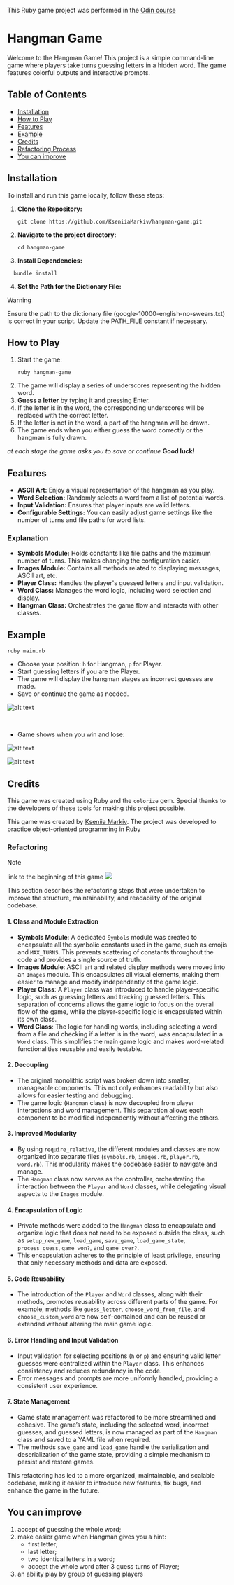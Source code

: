 This Ruby game project was performed in the [Odin course](https://www.theodinproject.com/paths/full-stack-ruby-on-rails/courses/ruby#advanced-ruby)

# Hangman Game

Welcome to the Hangman Game! This project is a simple command-line game where players take turns guessing letters in a hidden word. The game features colorful outputs and interactive prompts.

## Table of Contents
- [Installation](#installation)
- [How to Play](#how-to-play)
- [Features](#features)
- [Example](#example)
- [Credits](#credits)
- [Refactoring Process](#refactoring)
- [You can improve](#you-can-improve)

## Installation

To install and run this game locally, follow these steps:

1. **Clone the Repository:**
   ```
   git clone https://github.com/KseniiaMarkiv/hangman-game.git
   ```
   
2. **Navigate to the project directory:**
   ```
   cd hangman-game
   ```
3. **Install Dependencies:**
  ```
    bundle install
  ```
4. **Set the Path for the Dictionary File:**
> [!WARNING]  
> Ensure the path to the dictionary file (google-10000-english-no-swears.txt) is correct in your script. Update the PATH_FILE constant if necessary.

## How to Play
1. Start the game:
   ```
   ruby hangman-game
   ```
2. The game will display a series of underscores representing the hidden word.
3. **Guess a letter** by typing it and pressing Enter.
4. If the letter is in the word, the corresponding underscores will be replaced with the correct letter.
5. If the letter is not in the word, a part of the hangman will be drawn.
6. The game ends when you either guess the word correctly or the hangman is fully drawn.

_at each stage the game asks you to save or continue_
**Good luck!**

## Features
- **ASCII Art:** Enjoy a visual representation of the hangman as you play.
- **Word Selection:** Randomly selects a word from a list of potential words.
- **Input Validation:** Ensures that player inputs are valid letters.
- **Configurable Settings:** You can easily adjust game settings like the number of turns and file paths for word lists.

### Explanation
- **Symbols Module:** Holds constants like file paths and the maximum number of turns. This makes changing the configuration easier.
- **Images Module:** Contains all methods related to displaying messages, ASCII art, etc.
- **Player Class:** Handles the player's guessed letters and input validation.
- **Word Class:** Manages the word logic, including word selection and display.
- **Hangman Class:** Orchestrates the game flow and interacts with other classes.

## Example

  ```
ruby main.rb
  ```

- Choose your position: `h` for Hangman, `p` for Player.
- Start guessing letters if you are the Player.
- The game will display the hangman stages as incorrect guesses are made.
- Save or continue the game as needed.

![alt text](https://github.com/KseniiaMarkiv/hangman-game/blob/start-game/show_first.png?raw=true)

<br>

- Game shows when you win and lose:

![alt text](https://github.com/KseniiaMarkiv/hangman-game/blob/start-game/show_over.png?raw=true)
<br>

![alt text](https://github.com/KseniiaMarkiv/hangman-game/blob/start-game/show_win.png?raw=true)

## Credits
This game was created using Ruby and the `colorize` gem. Special thanks to the developers of these tools for making this project possible.

This game was created by [Kseniia Markiv](https://github.com/KseniiaMarkiv). The project was developed to practice object-oriented programming in Ruby 

### Refactoring

> [!NOTE]  
> link to the beginning of this game
> [![](https://img.shields.io/badge/github-blue?style=for-the-badge)](https://github.com/KseniiaMarkiv/hangman-game/tree/start-game)

This section describes the refactoring steps that were undertaken to improve the structure, maintainability, and readability of the original codebase.

#### 1. **Class and Module Extraction**
   - **Symbols Module**: A dedicated `Symbols` module was created to encapsulate all the symbolic constants used in the game, such as emojis and `MAX_TURNS`. This prevents scattering of constants throughout the code and provides a single source of truth.
   - **Images Module**: ASCII art and related display methods were moved into an `Images` module. This encapsulates all visual elements, making them easier to manage and modify independently of the game logic.
   - **Player Class**: A `Player` class was introduced to handle player-specific logic, such as guessing letters and tracking guessed letters. This separation of concerns allows the game logic to focus on the overall flow of the game, while the player-specific logic is encapsulated within its own class.
   - **Word Class**: The logic for handling words, including selecting a word from a file and checking if a letter is in the word, was encapsulated in a `Word` class. This simplifies the main game logic and makes word-related functionalities reusable and easily testable.

#### 2. **Decoupling**
   - The original monolithic script was broken down into smaller, manageable components. This not only enhances readability but also allows for easier testing and debugging.
   - The game logic (`Hangman` class) is now decoupled from player interactions and word management. This separation allows each component to be modified independently without affecting the others.

#### 3. **Improved Modularity**
   - By using `require_relative`, the different modules and classes are now organized into separate files (`symbols.rb`, `images.rb`, `player.rb`, `word.rb`). This modularity makes the codebase easier to navigate and manage.
   - The `Hangman` class now serves as the controller, orchestrating the interaction between the `Player` and `Word` classes, while delegating visual aspects to the `Images` module.

#### 4. **Encapsulation of Logic**
   - Private methods were added to the `Hangman` class to encapsulate and organize logic that does not need to be exposed outside the class, such as `setup_new_game`, `load_game`, `save_game`, `load_game_state`, `process_guess`, `game_won?`, and `game_over?`.
   - This encapsulation adheres to the principle of least privilege, ensuring that only necessary methods and data are exposed.

#### 5. **Code Reusability**
   - The introduction of the `Player` and `Word` classes, along with their methods, promotes reusability across different parts of the game. For example, methods like `guess_letter`, `choose_word_from_file`, and `choose_custom_word` are now self-contained and can be reused or extended without altering the main game logic.

#### 6. **Error Handling and Input Validation**
   - Input validation for selecting positions (`h` or `p`) and ensuring valid letter guesses were centralized within the `Player` class. This enhances consistency and reduces redundancy in the code.
   - Error messages and prompts are more uniformly handled, providing a consistent user experience.

#### 7. **State Management**
   - Game state management was refactored to be more streamlined and cohesive. The game’s state, including the selected word, incorrect guesses, and guessed letters, is now managed as part of the `Hangman` class and saved to a YAML file when required.
   - The methods `save_game` and `load_game` handle the serialization and deserialization of the game state, providing a simple mechanism to persist and restore games.

This refactoring has led to a more organized, maintainable, and scalable codebase, making it easier to introduce new features, fix bugs, and enhance the game in the future.

## You can improve
1. accept of guessing the whole word;
2. make easier game when Hangman gives you a hint:
      - first letter;
      - last letter;
      - two identical letters in a word;
      - accept the whole word after 3 guess turns of Player;
3. an ability play by group of guessing players
